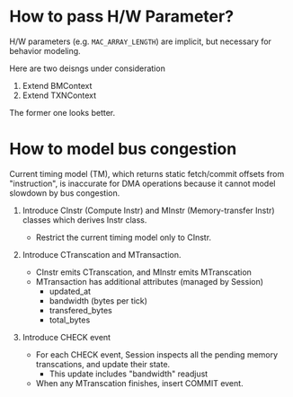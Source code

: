 # How to pass H/W Parameter?

H/W parameters (e.g. ``MAC_ARRAY_LENGTH``) are implicit, but necessary for behavior modeling.

Here are two deisngs under consideration
1. Extend BMContext
1. Extend TXNContext

The former one looks better.

# How to model bus congestion

Current timing model (TM), which returns static fetch/commit offsets from "instruction",
is inaccurate for DMA operations because it cannot model slowdown by bus congestion.

1. Introduce CInstr (Compute Instr) and MInstr (Memory-transfer Instr) classes which derives Instr class.
   - Restrict the current timing model only to CInstr.
1. Introduce CTranscation and MTransaction.
   - CInstr emits CTranscation, and MInstr emits MTranscation
   - MTransaction has additional attributes (managed by Session)
     - updated_at
     - bandwidth (bytes per tick)
     - transfered_bytes
     - total_bytes

1. Introduce CHECK event
   - For each CHECK event, Session inspects all the pending memory transcations, and update their state.
     - This update includes "bandwidth" readjust
   - When any MTranscation finishes, insert COMMIT event.

